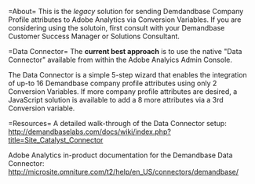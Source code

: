 =About=
This is the *legacy* solution for sending Demdandbase Company Profile attributes to Adobe Analytics via Conversion Variables.
If you are considering using the solutoin, first consult with your Demandbase Customer Success Manager or Solutions Consultant.

=Data Connector=
The **current best approach** is to use the native "Data Connector" available from within the Adobe Analyics Admin Console.

The Data Connector is a simple 5-step wizard that enables the integration of up-to 16 Demandbase company profile attributes using only 2 Conversion Variables.
If more company profile attributes are desired, a JavaScript solution is available to add a 8 more attributes via a 3rd Conversion variable.

=Resources=
A detailed walk-through of the Data Connector setup:
http://demandbaselabs.com/docs/wiki/index.php?title=Site_Catalyst_Connector

Adobe Analytics in-product documentation for the Demandbase Data Connector:
http://microsite.omniture.com/t2/help/en_US/connectors/demandbase/


